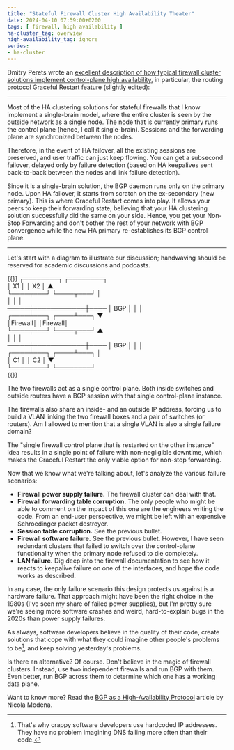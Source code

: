 ```yaml
---
title: "Stateful Firewall Cluster High Availability Theater"
date: 2024-04-10 07:59:00+0200
tags: [ firewall, high availability ]
ha-cluster_tag: overview
high-availability_tag: ignore
series:
- ha-cluster
---
```

Dmitry Perets wrote an [excellent description of how typical firewall cluster solutions implement control-plane high availability](/2024/01/bgp-graceful-restart-harmful.html#2069), in particular, the routing protocol Graceful Restart feature (slightly edited):

---

Most of the HA clustering solutions for stateful firewalls that I know implement a single-brain model, where the entire cluster is seen by the outside network as a single node. The node that is currently primary runs the control plane (hence, I call it single-brain). Sessions and the forwarding plane are synchronized between the nodes.
<!--more-->
Therefore, in the event of HA failover, all the existing sessions are preserved, and user traffic can just keep flowing. You can get a subsecond failover, delayed only by failure detection (based on HA keepalives sent back-to-back between the nodes and link failure detection).

Since it is a single-brain solution, the BGP daemon runs only on the primary node. Upon HA failover, it starts from scratch on the ex-secondary (new primary). This is where Graceful Restart comes into play. It allows your peers to keep their forwarding state, believing that your HA clustering solution successfully did the same on your side. Hence, you get your Non-Stop Forwarding and don't bother the rest of your network with BGP convergence while the new HA primary re-establishes its BGP control plane.

---

Let's start with a diagram to illustrate our discussion; handwaving should be reserved for academic discussions and podcasts.

{{<ascii>}}
┌────────┐   ┌────────┐       
│   X1   │   │   X2   │  ▲    
└────┬───┘   └────┬───┘  │    
     │            │      │    
─────┼────────────┼────  │ BGP
     │            │      │    
┌────┴───┐   ┌────┴───┐  ▼    
│Firewall│   │Firewall│       
└────┬───┘   └────┬───┘  ▲    
     │            │      │    
─────┼────────────┼────  │ BGP
     │            │      │    
┌────┴───┐   ┌────┴───┐  │    
│   C1   │   │   C2   │  ▼    
└────────┘   └────────┘       
{{</ascii>}}

The two firewalls act as a single control plane. Both inside switches and outside routers have a BGP session with that single control-plane instance.

The firewalls also share an inside- and an outside IP address, forcing us to build a VLAN linking the two firewall boxes and a pair of switches (or routers). Am I allowed to mention that a single VLAN is also a single failure domain?

The "single firewall control plane that is restarted on the other instance" idea results in a single point of failure with non-negligible downtime, which makes the Graceful Restart the only viable option for non-stop forwarding.

Now that we know what we're talking about, let's analyze the various failure scenarios:

* **Firewall power supply failure.** The firewall cluster can deal with that.
* **Firewall forwarding table corruption.** The only people who might be able to comment on the impact of this one are the engineers writing the code. From an end-user perspective, we might be left with an expensive Schroedinger packet destroyer.
* **Session table corruption.** See the previous bullet.
* **Firewall software failure.** See the previous bullet. However, I have seen redundant clusters that failed to switch over the control-plane functionality when the primary node refused to die completely.
* **LAN failure.** Dig deep into the firewall documentation to see how it reacts to keepalive failure on one of the interfaces, and hope the code works as described.

In any case, the only failure scenario this design protects us against is a hardware failure. That approach might have been the right choice in the 1980s (I've seen my share of failed power supplies), but I'm pretty sure we're seeing more software crashes and weird, hard-to-explain bugs in the 2020s than power supply failures.

As always, software developers believe in the quality of their code, create solutions that cope with what they could imagine other people's problems to be[^CD], and keep solving yesterday's problems.

[^CD]: That's why crappy software developers use hardcoded IP addresses. They have no problem imagining DNS failing more often than their code.

Is there an alternative? Of course. Don't believe in the magic of firewall clusters. Instead, use two independent firewalls and run BGP with them. Even better, run BGP across them to determine which one has a working data plane.

Want to know more? Read the [BGP as a High-Availability Protocol](/kb/BGPHighAvailability/) article by Nicola Modena.

